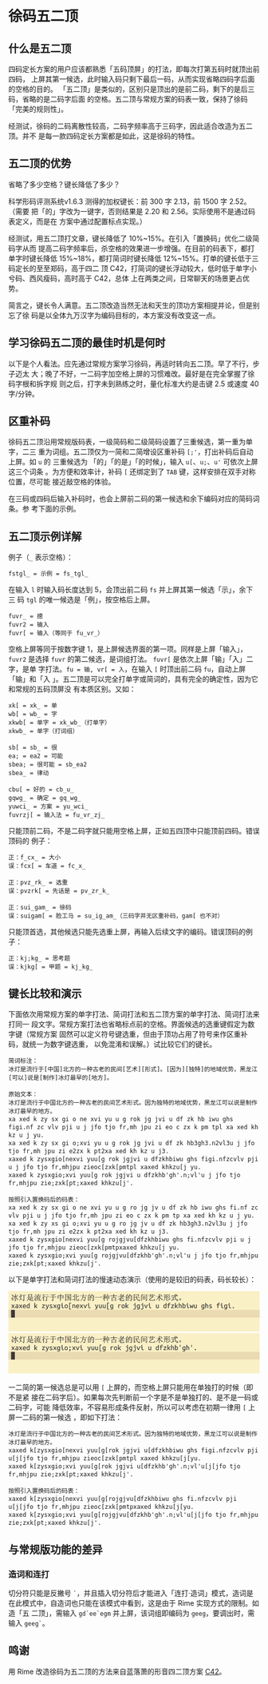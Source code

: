 # 徐码五二顶

## 什么是五二顶

四码定长方案的用户应该都熟悉「五码顶屏」的打法，即每次打第五码时就顶出前四码，
上屏其第一候选，此时输入码只剩下最后一码，从而实现省略四码字后面的空格的目的。
「五二顶」是类似的，区别只是顶出的是前二码，剩下的是后三码，省略的是二码字后面
的空格。五二顶与常规方案的码表一致，保持了徐码「完美的规则性」。

经测试，徐码的二码离散性较高，二码字频率高于三码字，因此适合改造为五二顶。并不
是每一款四码定长方案都是如此，这是徐码的特性。

## 五二顶的优势

省略了多少空格？键长降低了多少？

科学形码评测系统v1.6.3 测得的加权键长：前 300 字 2.13，前 1500 字 2.52。（需要
把「的」字改为一键字，否则结果是 2.20 和 2.56。实际使用不是通过码表定义，而是在
方案中通过配置标点实现。）

经测试，用五二顶打文章，键长降低了 10%~15%。在引入「置换码」优化二级简码字从而
提高二码字频率后，杀空格的效果进一步增强。在目前的码表下，都打单字时键长降低
15%~18%，都打简词时键长降低 12%~15%。打单的键长低于三码定长的至至郑码，高于四二
顶 C42，打简词的键长浮动较大，低时低于单字小兮码、西风瘦码，高时高于 C42，总体
上在两类之间，日常聊天的场景更占优势。

简言之，键长令人满意。五二顶改造当然无法和天生的顶功方案相提并论，但是别忘了徐
码是以全体九万汉字为编码目标的，本方案没有改变这一点。

## 学习徐码五二顶的最佳时机是何时

以下是个人看法。应先通过常规方案学习徐码，再适时转向五二顶。早了不行，步子迈太
大；晚了不好，一二码字加空格上屏的习惯难改。最好是在完全掌握了徐码字根和拆字规
则之后，打字未到熟练之时，量化标准大约是击键 2.5 或速度 40 字/分钟。

## 区重补码

徐码五二顶沿用常规版码表，一级简码和二级简码设置了三重候选，第一重为单字，二三
重为词组。五二顶仅为一简和二简增设区重补码 `[;'`，打出补码后自动上屏。如 `u` 的
三重候选为 「的」「的是」「的时候」，输入 `u[`、`u;`、`u'` 可依次上屏这三个词条
。为方便和效率计，补码 `[` 还绑定到了 `TAB` 键，这样安排在双手对称位置，尽可能
接近敲空格的体验。

在三码或四码后输入补码时，也会上屏前二码的第一候选和余下编码对应的简码词条。参
考下面的示例。

## 五二顶示例详解

例子（`_` 表示空格）：

    fstgl_ = 示例 = fs_tgl_

在输入 `l` 时输入码长度达到 5，会顶出前二码 `fs` 并上屏其第一候选「示」，余下三
码 `tgl` 的唯一候选是「例」，按空格后上屏。

    fuvr_ = 摠
    fuvr2 = 输入
    fuvr[ = 输入（等同于 fu_vr_）

空格上屏等同于按数字键 1，是上屏候选界面的第一项。同样是上屏「输入」，`fuvr2`
是选择 `fuvr` 的第二候选，是词组打法。 `fuvr[` 是依次上屏「输」「入」二字，是单
字打法。`fu = 输, vr[ = 入`，在输入 `[` 时顶出前二码 `fu`，自动上屏「输」和「入
」。五二顶是可以完全打单字或简词的，具有完全的确定性，因为它和常规的五码顶屏没
有本质区别。又如：

    xk[ = xk_ = 单
    wb[ = wb_ = 字
    xkwb[ = 单字 = xk_wb_（打单字）
    xkwb_ = 单字（打词组）

    sb[ = sb_ = 很
    ea; = ea2 = 可能
    sbea; = 很可能 = sb_ea2
    sbea_ = 律动

    cbu[ = 好的 = cb_u_
    gqwg_ = 确定 = gq_wg_
    yuwci_ = 方案 = yu_wci_
    fuvrzj[ = 输入法 = fu_vr_zj_

只能顶前二码，不是二码字就只能用空格上屏，正如五四顶中只能顶前四码。错误顶码的
例子：

    正：f_cx_ = 大小
    误：fcx[ = 车道 = fc_x_

    正：pvz_rk_ = 选重
    误：pvzrk[ = 先话是 = pv_zr_k_

    正：sui_gam_ = 徐码
    误：suigam[ = 脸工马 = su_ig_am_（三码字并无区重补码，gam[ 也不对）

只能顶首选，其他候选只能先选重上屏，再输入后续文字的编码。错误顶码的例子：

    正：kj;kg_ = 思考题
    误：kjkg[ = 甲题 = kj_kg_

## 键长比较和演示

下面依次用常规方案的单字打法、简词打法和五二顶方案的单字打法、简词打法来打同一
段文字。常规方案打法也省略标点前的空格。界面候选的选重键假定为数字键（常规方案
固然可以定义符号键选重，但由于顶功占用了符号来作区重补码，就统一为数字键选重，
以免混淆和误解。）试比较它们的键长。

``` 
简词标注：
冰灯是流行于[中国]北方的一种古老的民间[艺术][形式]。[因为][独特]的地域优势，黑龙江[可以]说是[制作]冰灯最早的[地方]。

原始文本：
冰灯是流行于中国北方的一种古老的民间艺术形式。因为独特的地域优势，黑龙江可以说是制作冰灯最早的地方。
xa xed k zy sx gi o ne xvi yu u g rok jg jvi u df zk hb iwu ghs figi.nf zc vlv pji u j jfo tjo fr,mh jpu zi eo c zx k pm tpl xa xed kh kz u j yu.
xa xed k zy sx gi o;xvi yu u g rok jg jvi u df zk hb3gh3.n2vl3u j jfo tjo fr,mh jpu zi e2zx k pt2xa xed kh kz u j3.
xaxed k zysxgio[nexvi yuu[g rok jgjvi u dfzkhbiwu ghs figi.nfzcvlv pji u j jfo tjo fr,mhjpu zieoc[zxk[pmtpl xaxed khkzu[j yu.
xaxed k zysxgio;xvi yuu[g rok jgjvi u dfzkhb'gh'.n;vl'u j jfo tjo fr,mhjpu zie;zxk[pt;xaxed khkzu[j'.

按照引入置换码后的码表：
xa xed k zy sx gi o ne xvi yu u g ro jg jv u df zk hb iwu ghs fi.nf zc vlv pji u j jfo tjo fr,mh jpu zi eo c zx k pm tp xa xed kh kz u j yu.
xa xed k zy xs gi o;xvi yu u g ro jg jv u df zk hb3gh3.n2vl3u j jfo tjo fr,mh jpu zi e2zx k pt2xa xed kh kz u j3.
xaxed k zysxgio[nexvi yuu[g rojgjvu[dfzkhbiwu ghs fi.nfzcvlv pji u j jfo tjo fr,mhjpu zieoc[zxk[pmtpxaxed khkzu[j yu.
xaxed k zysxgio;xvi yuu[g rojgjvu[dfzkhb'gh'.n;vl'u j jfo tjo fr,mhjpu zie;zxk[pt;xaxed khkzu[j'.
```

以下是单字打法和简词打法的慢速动态演示（使用的是较旧的码表，码长较长）：

![单字打法](demo/xuma_52p_single_style.gif)
![简词打法](demo/xuma_52p_phrase_style.gif)

一二简的第一候选总是可以用 `[` 上屏的，而空格上屏只能用在单独打的时候（即不是紧
接在二码字后）。如果每次先判断前一个字是不是单独打的、是不是一码或二码字，可能
降低效率，不容易形成条件反射，所以可以考虑在初期一律用 `[` 上屏一二码的第一候选
，即如下打法：

```
冰灯是流行于中国北方的一种古老的民间艺术形式。因为独特的地域优势，黑龙江可以说是制作冰灯最早的地方。
xaxed k[zysxgio[nexvi yuu[g[rok jgjvi u[dfzkhbiwu ghs figi.nfzcvlv pji u[j[jfo tjo fr,mhjpu zieoc[zxk[pmtpl xaxed khkzu[j[yu.
xaxed k[zysxgio;xvi yuu[g[rok jgjvi u[dfzkhb'gh'.n;vl'u[j[jfo tjo fr,mhjpu zie;zxk[pt;xaxed khkzu[j'.

按照引入置换码后的码表：
xaxed k[zysxgio[nexvi yuu[g[rojgjvu[dfzkhbiwu ghs fi.nfzcvlv pji u[j[jfo tjo fr,mhjpu zieoc[zxk[pmtpxaxed khkzu[j[yu.
xaxed k[zysxgio;xvi yuu[g[rojgjvu[dfzkhb'gh'.n;vl'u[j[jfo tjo fr,mhjpu zie;zxk[pt;xaxed khkzu[j'.
```

## 与常规版功能的差异

### 造词和连打

切分符只能是反撇号 `` ` ``，并且插入切分符后才能进入「连打·造词」模式，造词是
在此模式中，自造词也只能在该模式中看到，这是由于 Rime 实现方式的限制。如造「五
二顶」，需输入 ``gd`ee`egm`` 并上屏，该词组即编码为 `geeg`，要调出时，需输入 ``
geeg` ``。

## 鸣谢

用 Rime 改造徐码为五二顶的方法来自蓝落萧的形音四二顶方案
[C42](https://github.com/lanluoxiao/c42)。
